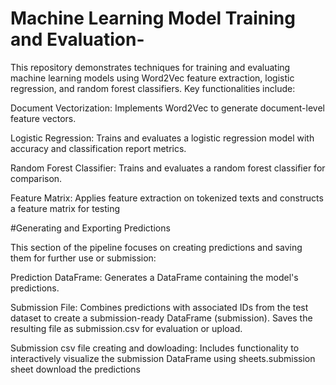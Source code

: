 # Machine Learning Model Training and Evaluation-

This repository demonstrates techniques for training and evaluating machine learning models using Word2Vec feature extraction, logistic regression, and random forest classifiers. Key functionalities include:

Document Vectorization: 
Implements Word2Vec to generate document-level feature vectors.

Logistic Regression: 
Trains and evaluates a logistic regression model with accuracy and classification report metrics.

Random Forest Classifier: 
Trains and evaluates a random forest classifier for comparison.

Feature Matrix: Applies feature extraction on tokenized texts and constructs a feature matrix for testing

#Generating and Exporting Predictions

This section of the pipeline focuses on creating predictions and saving them for further use or submission:

Prediction DataFrame:
Generates a DataFrame  containing the model's predictions.

Submission File:
Combines predictions with associated IDs from the test dataset to create a submission-ready DataFrame (submission).
Saves the resulting file as submission.csv for evaluation or upload.

Submission csv file creating and dowloading:
Includes functionality to interactively visualize the submission DataFrame using sheets.submission sheet download the predictions
